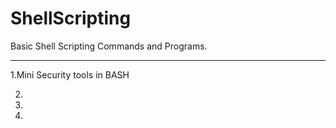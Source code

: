 # ShellScripting
Basic Shell Scripting Commands and Programs.
________________________________________________
 1.Mini Security tools in BASH
 
 2.
 
 3.
 
 4.
